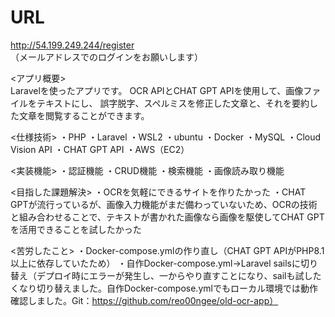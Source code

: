 # URL
http://54.199.249.244/register 
（メールアドレスでのログインをお願いします）    

<アプリ概要>    
Laravelを使ったアプリです。
OCR APIとCHAT GPT APIを使用して、画像ファイルをテキストにし、
誤字脱字、スペルミスを修正した文章と、それを要約した文章を閲覧することができます。

<仕様技術>
・PHP
・Laravel
・WSL2
・ubuntu
・Docker
・MySQL
・Cloud Vision API
・CHAT GPT API
・AWS（EC2）

<実装機能>
・認証機能
・CRUD機能
・検索機能
・画像読み取り機能

<目指した課題解決>
・OCRを気軽にできるサイトを作りたかった
・CHAT　GPTが流行っているが、画像入力機能がまだ備わっていないため、OCRの技術と組み合わせることで、テキストが書かれた画像なら画像を駆使してCHAT GPTを活用できることを試したかった
    
<苦労したこと>
・Docker-compose.ymlの作り直し（CHAT GPT APIがPHP8.1以上に依存していたため）
・自作Docker-compose.yml→Laravel sailsに切り替え（デプロイ時にエラーが発生し、一からやり直すことになり、sailも試したくなり切り替えました。自作Docker-compose.ymlでもローカル環境では動作確認しました。Git：https://github.com/reo00ngee/old-ocr-app）  
    

